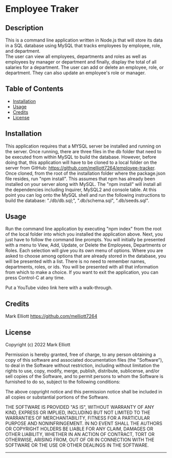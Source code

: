 # Employee Traker

## Description

This is a command line application written in Node.js that will store its data in a SQL database using MySQL that tracks employees by employee, role, and department.  
The user can view all employees, departments and roles as well as employees by manager or department and finally, display the total of all salaries for a department. 
The user can add or delete an employee, role, or department.  They can also update an employee's role or manager.

## Table of Contents

- [Installation](#installation)
- [Usage](#usage)
- [Credits](#credits)
- [License](#license)

## Installation

This application requires that a MYSQL server be installed and running on the server.   Once running, there are three files in the db folder that need to be executed from within MySQL to build the database.  However, before doing that, this application will have to be cloned to a local folder on the server from GitHub:  https://github.com/melliott7264/employee-tracker.   Once cloned, from the root of the installation folder where the package.json file resides, run "npm install".  This assumes that npm has already been installed on your server along with MySQL.   The "npm install" will install all the dependencies including Inquirer, MySQL2 and console table.  At this point you can log onto the MySQL shell and run the following instructions to build the database:  "./db/db.sql;", ".db/schema.sql", ".db/seeds.sql".  

## Usage

Run the command line application by executing "npm index" from the root of the local folder into which you installed the application above.  Next,  you just have to follow the command line prompts.   You will initially be presented with a menu to View, Add, Update, or Delete the Employees, Departments or Roles.    Each selection will give you its own menu of options.   Where you are asked to choose among options that are already stored in the database, you will be presented with a list.  There is no need to remember names, departments, roles, or ids.  You will be presented with all that information from which to make a choice.  If you want to exit the application, you can press Control-C at any time.  

Put a YouTube video link here with a walk-through.


## Credits

Mark Elliott  https://github.com/melliott7264


## License

Copyright (c) 2022 Mark Elliott

Permission is hereby granted, free of charge, to any person obtaining a copy
of this software and associated documentation files (the "Software"), to deal
in the Software without restriction, including without limitation the rights
to use, copy, modify, merge, publish, distribute, sublicense, and/or sell
copies of the Software, and to permit persons to whom the Software is
furnished to do so, subject to the following conditions:

The above copyright notice and this permission notice shall be included in all
copies or substantial portions of the Software.

THE SOFTWARE IS PROVIDED "AS IS", WITHOUT WARRANTY OF ANY KIND, EXPRESS OR
IMPLIED, INCLUDING BUT NOT LIMITED TO THE WARRANTIES OF MERCHANTABILITY,
FITNESS FOR A PARTICULAR PURPOSE AND NONINFRINGEMENT. IN NO EVENT SHALL THE
AUTHORS OR COPYRIGHT HOLDERS BE LIABLE FOR ANY CLAIM, DAMAGES OR OTHER
LIABILITY, WHETHER IN AN ACTION OF CONTRACT, TORT OR OTHERWISE, ARISING FROM,
OUT OF OR IN CONNECTION WITH THE SOFTWARE OR THE USE OR OTHER DEALINGS IN THE
SOFTWARE.

---
